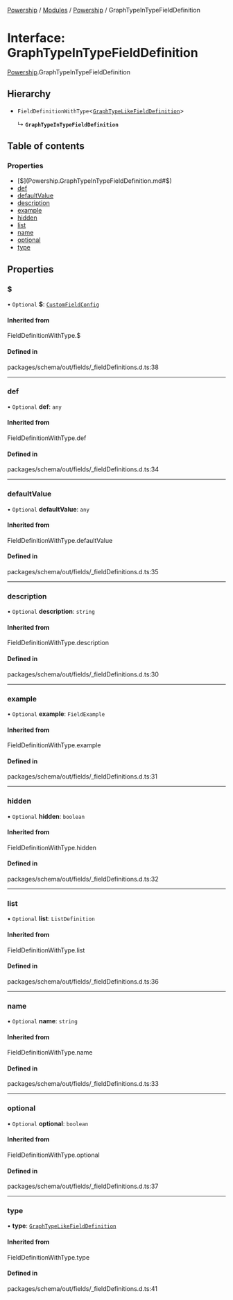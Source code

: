 [Powership](../README.md) / [Modules](../modules.md) / [Powership](../modules/Powership.md) / GraphTypeInTypeFieldDefinition

# Interface: GraphTypeInTypeFieldDefinition

[Powership](../modules/Powership.md).GraphTypeInTypeFieldDefinition

## Hierarchy

- `FieldDefinitionWithType`<[`GraphTypeLikeFieldDefinition`](Powership.GraphTypeLikeFieldDefinition.md)\>

  ↳ **`GraphTypeInTypeFieldDefinition`**

## Table of contents

### Properties

- [$](Powership.GraphTypeInTypeFieldDefinition.md#$)
- [def](Powership.GraphTypeInTypeFieldDefinition.md#def)
- [defaultValue](Powership.GraphTypeInTypeFieldDefinition.md#defaultvalue)
- [description](Powership.GraphTypeInTypeFieldDefinition.md#description)
- [example](Powership.GraphTypeInTypeFieldDefinition.md#example)
- [hidden](Powership.GraphTypeInTypeFieldDefinition.md#hidden)
- [list](Powership.GraphTypeInTypeFieldDefinition.md#list)
- [name](Powership.GraphTypeInTypeFieldDefinition.md#name)
- [optional](Powership.GraphTypeInTypeFieldDefinition.md#optional)
- [type](Powership.GraphTypeInTypeFieldDefinition.md#type)

## Properties

### $

• `Optional` **$**: [`CustomFieldConfig`](Powership.CustomFieldConfig.md)

#### Inherited from

FieldDefinitionWithType.$

#### Defined in

packages/schema/out/fields/_fieldDefinitions.d.ts:38

___

### def

• `Optional` **def**: `any`

#### Inherited from

FieldDefinitionWithType.def

#### Defined in

packages/schema/out/fields/_fieldDefinitions.d.ts:34

___

### defaultValue

• `Optional` **defaultValue**: `any`

#### Inherited from

FieldDefinitionWithType.defaultValue

#### Defined in

packages/schema/out/fields/_fieldDefinitions.d.ts:35

___

### description

• `Optional` **description**: `string`

#### Inherited from

FieldDefinitionWithType.description

#### Defined in

packages/schema/out/fields/_fieldDefinitions.d.ts:30

___

### example

• `Optional` **example**: `FieldExample`

#### Inherited from

FieldDefinitionWithType.example

#### Defined in

packages/schema/out/fields/_fieldDefinitions.d.ts:31

___

### hidden

• `Optional` **hidden**: `boolean`

#### Inherited from

FieldDefinitionWithType.hidden

#### Defined in

packages/schema/out/fields/_fieldDefinitions.d.ts:32

___

### list

• `Optional` **list**: `ListDefinition`

#### Inherited from

FieldDefinitionWithType.list

#### Defined in

packages/schema/out/fields/_fieldDefinitions.d.ts:36

___

### name

• `Optional` **name**: `string`

#### Inherited from

FieldDefinitionWithType.name

#### Defined in

packages/schema/out/fields/_fieldDefinitions.d.ts:33

___

### optional

• `Optional` **optional**: `boolean`

#### Inherited from

FieldDefinitionWithType.optional

#### Defined in

packages/schema/out/fields/_fieldDefinitions.d.ts:37

___

### type

• **type**: [`GraphTypeLikeFieldDefinition`](Powership.GraphTypeLikeFieldDefinition.md)

#### Inherited from

FieldDefinitionWithType.type

#### Defined in

packages/schema/out/fields/_fieldDefinitions.d.ts:41
